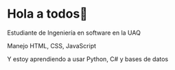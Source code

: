 <h1>Hola a todos👋</h1>

Estudiante de Ingeniería en software en la UAQ
<p>Manejo HTML, CSS, JavaScript</p>
Y estoy aprendiendo a usar Python, C# y bases de datos

<!--
**DannChavez/DannChavez** is a ✨ _special_ ✨ repository because its `README.md` (this file) appears on your GitHub profile.

Here are some ideas to get you started:

- 🔭 I’m currently working on ...
- 🌱 I’m currently learning ...
- 👯 I’m looking to collaborate on ...
- 🤔 I’m looking for help with ...
- 💬 Ask me about ...
- 📫 How to reach me: ...
- 😄 Pronouns: ...
- ⚡ Fun fact: ...
-->
